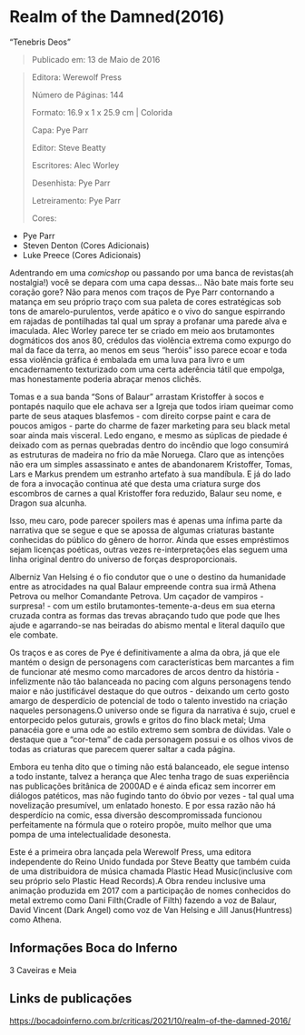 
# Realm of the Damned(2016) 
“Tenebris Deos”

> Publicado em: 13 de Maio de 2016

> Editora: Werewolf Press
> 
> Número de Páginas: 144
> 
> Formato: 16.9 x 1 x 25.9 cm  | Colorida 
> 
> Capa: Pye Parr
> 
> Editor: Steve Beatty
> 
> Escritores:  Alec Worley
> 
> Desenhista: Pye Parr
> 
> Letreiramento: Pye Parr
> 
> Cores: 
- Pye Parr
- Steven Denton (Cores Adicionais)
- Luke Preece (Cores Adicionais)

Adentrando em uma *comicshop* ou passando por uma banca de revistas(ah nostalgia!) você se depara com uma capa dessas... Não bate mais forte seu coração gore? Não para menos com traços de Pye Parr contornando a matança em seu próprio traço com sua paleta de cores estratégicas sob tons de amarelo-purulentos, verde apático e o vivo do sangue espirrando em rajadas de pontilhadas tal qual um spray a profanar uma parede alva e imaculada. Alec Worley parece ter se criado em meio aos brutamontes dogmáticos dos anos 80, crédulos das violência extrema como expurgo do mal da face da terra, ao menos em seus “heróis” isso parece ecoar e toda essa violência gráfica é embalada em uma luva para livro e um encadernamento texturizado com uma certa aderência tátil que empolga, mas honestamente poderia abraçar menos clichês.

Tomas e a sua banda “Sons of Balaur” arrastam Kristoffer à socos e pontapés naquilo que ele achava ser a Igreja que todos iriam queimar como parte de seus ataques blasfemos - com direito corpse paint e cara de poucos amigos - parte do charme de fazer marketing para seu black metal soar ainda mais visceral. Ledo engano, e mesmo as súplicas de piedade é deixado com as pernas quebradas dentro do incêndio que logo consumirá as estruturas de madeira no frio da mãe Noruega. Claro que as intenções não era um simples assassinato e antes de abandonarem Kristoffer, Tomas, Lars e Markus prendem um estranho artefato à sua mandíbula. E já do lado de fora a invocação continua até que desta uma criatura surge dos escombros de carnes a qual Kristoffer fora reduzido, Balaur seu nome, e Dragon sua alcunha. 

Isso, meu caro, pode parecer spoilers mas é apenas uma ínfima parte da narrativa que se segue e que se apossa de algumas criaturas bastante conhecidas do público do gênero de horror. Ainda que esses empréstimos sejam licenças poéticas, outras vezes re-interpretações elas seguem uma linha original dentro do universo de forças desproporcionais. 

Alberniz Van Helsing é o fio condutor que o une o destino da humanidade entre as atrocidades na qual Balaur empreende contra sua irmã Athena Petrova ou melhor Comandante Petrova. Um caçador de vampiros - surpresa! - com um estilo brutamontes-temente-a-deus em sua eterna cruzada contra as formas das trevas abraçando tudo que pode que lhes ajude e agarrando-se nas beiradas do abismo mental e literal daquilo que ele combate.


Os traços e as cores de Pye é definitivamente a alma da obra, já que ele mantém o design de personagens com características bem marcantes a fim de funcionar até mesmo como marcadores de arcos dentro da história - infelizmente não tão balanceada no pacing com alguns personagens tendo maior e não justificável destaque do que outros - deixando um certo gosto amargo de desperdício de potencial de todo o talento investido na criação naqueles personagens.O universo onde se figura da narrativa é sujo, cruel e entorpecido pelos guturais, growls e gritos do fino black metal; Uma panacéia gore e uma ode ao estilo extremo sem sombra de dúvidas. Vale o destaque que a “cor-tema” de cada personagem possui e os olhos vivos de todas as criaturas que parecem querer saltar a cada página.

Embora eu tenha dito que o timing não está balanceado, ele segue intenso a todo instante, talvez a herança que Alec tenha trago de suas experiência nas publicações britânica de 2000AD e é ainda eficaz sem incorrer em diálogos patéticos, mas não fugindo tanto do óbvio por vezes - tal qual uma novelização presumível, um enlatado honesto. E por essa razão não há desperdício na comic, essa diversão descompromissada funcionou perfeitamente na fórmula que o roteiro propõe, muito melhor que uma pompa de uma intelectualidade desonesta. 


Este é a primeira obra lançada pela Werewolf Press, uma editora independente do Reino Unido fundada por Steve Beatty que também cuida de uma distribuidora de música chamada Plastic Head Music(inclusive com seu próprio selo Plastic Head Records).A Obra rendeu inclusive uma animação produzida em 2017 com a participação de nomes conhecidos do metal extremo como Dani Filth(Cradle of Filth) fazendo a voz de Balaur, David Vincent (Dark Angel) como voz de Van Helsing e Jill Janus(Huntress) como Athena.

## Informações Boca do Inferno
3 Caveiras e Meia

## Links de publicações

https://bocadoinferno.com.br/criticas/2021/10/realm-of-the-damned-2016/
